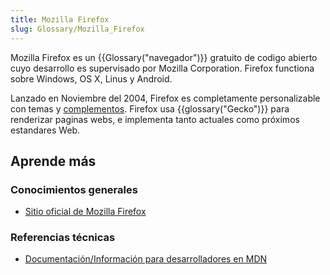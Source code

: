 ```yaml
---
title: Mozilla Firefox
slug: Glossary/Mozilla_Firefox
---
```


Mozilla Firefox es un {{Glossary("navegador")}} gratuito de codigo abierto cuyo desarrollo es supervisado por Mozilla Corporation. Firefox functiona sobre Windows, OS X, Linus y Android.

Lanzado en Noviembre del 2004, Firefox es completamente personalizable con temas y [complementos](/es/docs/Mozilla/Add-ons). Firefox usa {{glossary("Gecko")}} para renderizar paginas webs, e implementa tanto actuales como próximos estandares Web.

## Aprende más

### Conocimientos generales

- [Sitio oficial de Mozilla Firefox](https://www.firefox.com/)

### Referencias técnicas

- [Documentación/Información para desarrolladores en MDN](/es/docs/Mozilla/Firefox)
